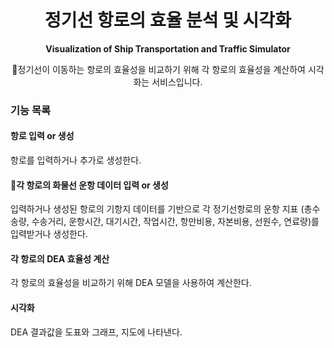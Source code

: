 <div align="center">
    
# 정기선 항로의 효율 분석 및 시각화

**Visualization of Ship Transportation and Traffic Simulator**

정기선이 이동하는 항로의 효율성을 비교하기 위해 각 항로의 효율성을 계산하여 시각화는 서비스입니다.

</div>


### 기능 목록

#### 항로 입력 or 생성
항로를 입력하거나 추가로 생성한다.
    
#### 각 항로의 화물선 운항 데이터 입력 or 생성
입력하거나 생성된 항로의 기항지 데이터를 기반으로 각 정기선항로의 운항 지표 (총수송량, 수송거리, 운항시간, 대기시간, 작업시간, 항만비용, 자본비용, 선원수, 연료량)를 입력받거나 생성한다.

#### 각 항로의 DEA 효율성 계산
각 항로의 효율성을 비교하기 위해 DEA 모델을 사용하여 계산한다.

#### 시각화
DEA 결과값을 도표와 그래프, 지도에 나타낸다.
